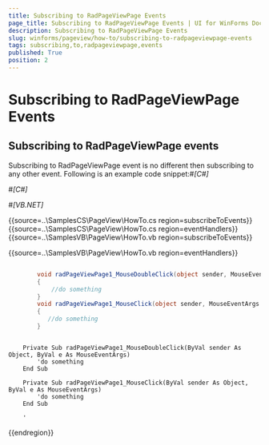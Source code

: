 ```yaml
---
title: Subscribing to RadPageViewPage Events
page_title: Subscribing to RadPageViewPage Events | UI for WinForms Documentation
description: Subscribing to RadPageViewPage Events
slug: winforms/pageview/how-to/subscribing-to-radpageviewpage-events
tags: subscribing,to,radpageviewpage,events
published: True
position: 2
---
```


# Subscribing to RadPageViewPage Events



## Subscribing to RadPageViewPage events

Subscribing to RadPageViewPage event is no different then subscribing to any other event. Following is an example code snippet:#_[C#]_

	

#_[C#]_

	



#_[VB.NET]_

	



{{source=..\SamplesCS\PageView\HowTo.cs region=subscribeToEvents}} 
{{source=..\SamplesCS\PageView\HowTo.cs region=eventHandlers}} 
{{source=..\SamplesVB\PageView\HowTo.vb region=subscribeToEvents}} 

{{source=..\SamplesVB\PageView\HowTo.vb region=eventHandlers}} 

````C#

        void radPageViewPage1_MouseDoubleClick(object sender, MouseEventArgs e)
        {
            //do something
        }
        void radPageViewPage1_MouseClick(object sender, MouseEventArgs e)
        {
           //do something
        }
````
````VB.NET

    Private Sub radPageViewPage1_MouseDoubleClick(ByVal sender As Object, ByVal e As MouseEventArgs)
        'do something
    End Sub

    Private Sub radPageViewPage1_MouseClick(ByVal sender As Object, ByVal e As MouseEventArgs)
        'do something
    End Sub

    '
````

{{endregion}} 



